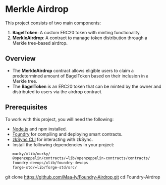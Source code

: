 # Merkle Airdrop

This project consists of two main components:
1. **BagelToken**: A custom ERC20 token with minting functionality.
2. **MerkleAirdrop**: A contract to manage token distribution through a Merkle tree-based airdrop.

## Overview

- The **MerkleAirdrop** contract allows eligible users to claim a predetermined amount of BagelToken based on their inclusion in a Merkle tree.
- The **BagelToken** is an ERC20 token that can be minted by the owner and distributed to users via the airdrop contract.

## Prerequisites

To work with this project, you will need the following:
- [Node.js](https://nodejs.org/) and npm installed.
- [Foundry](https://getfoundry.sh/) for compiling and deploying smart contracts.
- [zkSync CLI](https://zksync.io/) for interacting with zkSync.
- Install the following dependencies in your project:
  ```bash
  murky/=lib/murky/
  @openzeppelin/contracts/=lib/openzeppelin-contracts/contracts/
  foundry-devops/=lib/foundry-devops
  forge-std/=lib/forge-std/src/

git clone https://github.com/Maa-ly/Foundry-Airdrop.git
cd Foundry-Airdrop

